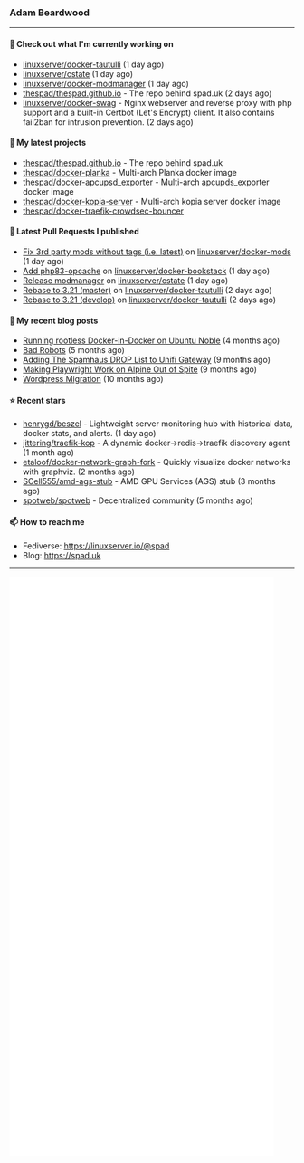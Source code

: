 ### Adam Beardwood
---
#### 👷 Check out what I'm currently working on

- [linuxserver/docker-tautulli](https://github.com/linuxserver/docker-tautulli) (1 day ago)
- [linuxserver/cstate](https://github.com/linuxserver/cstate) (1 day ago)
- [linuxserver/docker-modmanager](https://github.com/linuxserver/docker-modmanager) (1 day ago)
- [thespad/thespad.github.io](https://github.com/thespad/thespad.github.io) - The repo behind spad.uk (2 days ago)
- [linuxserver/docker-swag](https://github.com/linuxserver/docker-swag) - Nginx webserver and reverse proxy with php support and a built-in Certbot (Let&#39;s Encrypt) client. It also contains fail2ban for intrusion prevention. (2 days ago)

#### 🌱 My latest projects

- [thespad/thespad.github.io](https://github.com/thespad/thespad.github.io) - The repo behind spad.uk
- [thespad/docker-planka](https://github.com/thespad/docker-planka) - Multi-arch Planka docker image
- [thespad/docker-apcupsd_exporter](https://github.com/thespad/docker-apcupsd_exporter) - Multi-arch apcupds_exporter docker image
- [thespad/docker-kopia-server](https://github.com/thespad/docker-kopia-server) - Multi-arch kopia server docker image 
- [thespad/docker-traefik-crowdsec-bouncer](https://github.com/thespad/docker-traefik-crowdsec-bouncer)

#### 🔨 Latest Pull Requests I published

- [Fix 3rd party mods without tags (i.e. latest)](https://github.com/linuxserver/docker-mods/pull/999) on [linuxserver/docker-mods](https://github.com/linuxserver/docker-mods) (1 day ago)
- [Add php83-opcache](https://github.com/linuxserver/docker-bookstack/pull/254) on [linuxserver/docker-bookstack](https://github.com/linuxserver/docker-bookstack) (1 day ago)
- [Release modmanager](https://github.com/linuxserver/cstate/pull/251) on [linuxserver/cstate](https://github.com/linuxserver/cstate) (1 day ago)
- [Rebase to 3.21 (master)](https://github.com/linuxserver/docker-tautulli/pull/135) on [linuxserver/docker-tautulli](https://github.com/linuxserver/docker-tautulli) (2 days ago)
- [Rebase to 3.21 (develop)](https://github.com/linuxserver/docker-tautulli/pull/134) on [linuxserver/docker-tautulli](https://github.com/linuxserver/docker-tautulli) (2 days ago)

#### 📜 My recent blog posts

- [Running rootless Docker-in-Docker on Ubuntu Noble](https://www.spad.uk/posts/rootless-dind-noble/) (4 months ago)
- [Bad Robots](https://www.spad.uk/posts/bad-robots/) (5 months ago)
- [Adding The Spamhaus DROP List to Unifi Gateway](https://www.spad.uk/posts/adding-spamhaus-drop-list-to-unifi-gateway/) (9 months ago)
- [Making Playwright Work on Alpine Out of Spite](https://www.spad.uk/posts/making-playwright-work-on-alpine-out-of-spite/) (9 months ago)
- [Wordpress Migration](https://www.spad.uk/posts/wordpress-migration/) (10 months ago)

#### ⭐ Recent stars

- [henrygd/beszel](https://github.com/henrygd/beszel) - Lightweight server monitoring hub with historical data, docker stats, and alerts. (1 day ago)
- [jittering/traefik-kop](https://github.com/jittering/traefik-kop) - A dynamic docker-&gt;redis-&gt;traefik discovery agent (1 month ago)
- [etaloof/docker-network-graph-fork](https://github.com/etaloof/docker-network-graph-fork) - Quickly visualize docker networks with graphviz. (2 months ago)
- [SCell555/amd-ags-stub](https://github.com/SCell555/amd-ags-stub) - AMD GPU Services (AGS) stub (3 months ago)
- [spotweb/spotweb](https://github.com/spotweb/spotweb) - Decentralized community (5 months ago)

#### 📫 How to reach me
- Fediverse: https://linuxserver.io/@spad
- Blog: https://spad.uk
---
<img src="https://raw.githubusercontent.com/thespad/thespad/main/github-metrics.svg">
